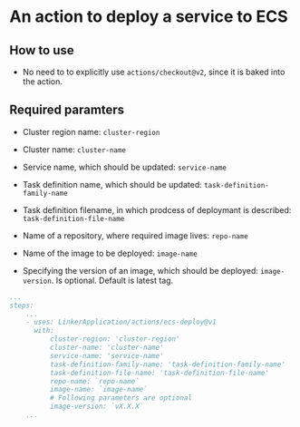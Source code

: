# An action to deploy a service to ECS

## How to use

- No need to to explicitly use `actions/checkout@v2`, since it is baked into the action.

## Required paramters

- Cluster region name: `cluster-region`

- Cluster name: `cluster-name`

- Service name, which should be updated: `service-name`

- Task definition name, which should be updated: `task-definition-family-name`

- Task definition filename, in which prodcess of deploymant is described: `task-definition-file-name`

- Name of a repository, where required image lives: `repo-name`

- Name of the image to be deployed: `image-name`

- Specifying the version of an image, which should be deployed: `image-version`. Is optional. Default is latest tag.

```yaml
...
steps:
    ...
    - uses: LinkerApplication/actions/ecs-deploy@v1
      with:
          cluster-region: 'cluster-region'
          cluster-name: 'cluster-name'
          service-name: 'service-name'
          task-definition-family-name: 'task-definition-family-name'
          task-definition-file-name: 'task-definition-file-name'
          repo-name: `repo-name`
          image-name: `image-name`
          # Following parameters are optional
          image-version: `vX.X.X`
    ...
```
